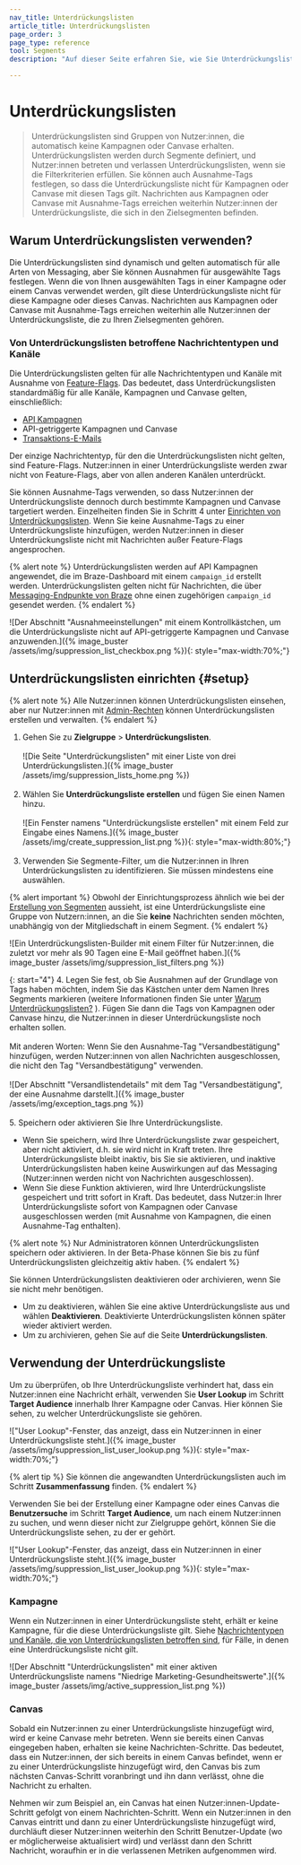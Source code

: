 ```yaml
---
nav_title: Unterdrückungslisten
article_title: Unterdrückungslisten
page_order: 3
page_type: reference
tool: Segments
description: "Auf dieser Seite erfahren Sie, wie Sie Unterdrückungslisten verwenden, um festzulegen, welche Nutzer:innen Ihre Nachrichten nicht erhalten sollen."

---
```


# Unterdrückungslisten

> Unterdrückungslisten sind Gruppen von Nutzer:innen, die automatisch keine Kampagnen oder Canvase erhalten. Unterdrückungslisten werden durch Segmente definiert, und Nutzer:innen betreten und verlassen Unterdrückungslisten, wenn sie die Filterkriterien erfüllen. Sie können auch Ausnahme-Tags festlegen, so dass die Unterdrückungsliste nicht für Kampagnen oder Canvase mit diesen Tags gilt. Nachrichten aus Kampagnen oder Canvase mit Ausnahme-Tags erreichen weiterhin Nutzer:innen der Unterdrückungsliste, die sich in den Zielsegmenten befinden.

## Warum Unterdrückungslisten verwenden?

Die Unterdrückungslisten sind dynamisch und gelten automatisch für alle Arten von Messaging, aber Sie können Ausnahmen für ausgewählte Tags festlegen. Wenn die von Ihnen ausgewählten Tags in einer Kampagne oder einem Canvas verwendet werden, gilt diese Unterdrückungsliste nicht für diese Kampagne oder dieses Canvas. Nachrichten aus Kampagnen oder Canvase mit Ausnahme-Tags erreichen weiterhin alle Nutzer:innen der Unterdrückungsliste, die zu Ihren Zielsegmenten gehören.

### Von Unterdrückungslisten betroffene Nachrichtentypen und Kanäle

Die Unterdrückungslisten gelten für alle Nachrichtentypen und Kanäle mit Ausnahme von [Feature-Flags]({{site.baseurl}}/user_guide/engagement_tools/canvas/canvas_components/feature_flags/). Das bedeutet, dass Unterdrückungslisten standardmäßig für alle Kanäle, Kampagnen und Canvase gelten, einschließlich:
- [API Kampagnen]({{site.baseurl}}/api/api_campaigns/)
- API-getriggerte Kampagnen und Canvase
- [Transaktions-E-Mails]({{site.baseurl}}/user_guide/message_building_by_channel/email/transactional_message_api_campaign/)

Der einzige Nachrichtentyp, für den die Unterdrückungslisten nicht gelten, sind Feature-Flags. Nutzer:innen in einer Unterdrückungsliste werden zwar nicht von Feature-Flags, aber von allen anderen Kanälen unterdrückt. 

Sie können Ausnahme-Tags verwenden, so dass Nutzer:innen der Unterdrückungsliste dennoch durch bestimmte Kampagnen und Canvase targetiert werden. Einzelheiten finden Sie in Schritt 4 unter [Einrichten von Unterdrückungslisten](#setup). Wenn Sie keine Ausnahme-Tags zu einer Unterdrückungsliste hinzufügen, werden Nutzer:innen in dieser Unterdrückungsliste nicht mit Nachrichten außer Feature-Flags angesprochen. 

{% alert note %}
Unterdrückungslisten werden auf API Kampagnen angewendet, die im Braze-Dashboard mit einem `campaign_id` erstellt werden. Unterdrückungslisten gelten nicht für Nachrichten, die über [Messaging-Endpunkte von Braze]({{site.baseurl}}/api/endpoints/messaging/) ohne einen zugehörigen `campaign_id` gesendet werden.
{% endalert %}

\![Der Abschnitt "Ausnahmeeinstellungen" mit einem Kontrollkästchen, um die Unterdrückungsliste nicht auf API-getriggerte Kampagnen und Canvase anzuwenden.]({% image_buster /assets/img/suppression_list_checkbox.png %}){: style="max-width:70%;"}

## Unterdrückungslisten einrichten {#setup}

{% alert note %}
Alle Nutzer:innen können Unterdrückungslisten einsehen, aber nur Nutzer:innen mit [Admin-Rechten]({{site.baseurl}}/user_guide/administrative/app_settings/manage_your_braze_users/user_permissions/?tab=admin#list-of-permissions) können Unterdrückungslisten erstellen und verwalten.
{% endalert %}

1. Gehen Sie zu **Zielgruppe** > **Unterdrückungslisten**.<br><br>\![Die Seite "Unterdrückungslisten" mit einer Liste von drei Unterdrückungslisten.]({% image_buster /assets/img/suppression_lists_home.png %})<br><br>
2. Wählen Sie **Unterdrückungsliste erstellen** und fügen Sie einen Namen hinzu.<br><br>\![Ein Fenster namens "Unterdrückungsliste erstellen" mit einem Feld zur Eingabe eines Namens.]({% image_buster /assets/img/create_suppression_list.png %}){: style="max-width:80%;"}<br><br>
3. Verwenden Sie Segmente-Filter, um die Nutzer:innen in Ihren Unterdrückungslisten zu identifizieren. Sie müssen mindestens eine auswählen.

{% alert important %}
Obwohl der Einrichtungsprozess ähnlich wie bei der [Erstellung von Segmenten]({{site.baseurl}}/user_guide/engagement_tools/segments/creating_a_segment/) aussieht, ist eine Unterdrückungsliste eine Gruppe von Nutzern:innen, an die Sie **keine** Nachrichten senden möchten, unabhängig von der Mitgliedschaft in einem Segment.
{% endalert %}

\![Ein Unterdrückungslisten-Builder mit einem Filter für Nutzer:innen, die zuletzt vor mehr als 90 Tagen eine E-Mail geöffnet haben.]({% image_buster /assets/img/suppression_list_filters.png %})

{: start="4"}
4\. Legen Sie fest, ob Sie Ausnahmen auf der Grundlage von Tags haben möchten, indem Sie das Kästchen unter dem Namen Ihres Segments markieren (weitere Informationen finden Sie unter [Warum Unterdrückungslisten?](#why-use-suppression-lists) ). Fügen Sie dann die Tags von Kampagnen oder Canvase hinzu, die Nutzer:innen in dieser Unterdrückungsliste noch erhalten sollen. <br><br>Mit anderen Worten: Wenn Sie den Ausnahme-Tag "Versandbestätigung" hinzufügen, werden Nutzer:innen von allen Nachrichten ausgeschlossen, die nicht den Tag "Versandbestätigung" verwenden.<br><br>\![Der Abschnitt "Versandlistendetails" mit dem Tag "Versandbestätigung", der eine Ausnahme darstellt.]({% image_buster /assets/img/exception_tags.png %})<br><br>
5\. Speichern oder aktivieren Sie Ihre Unterdrückungsliste.
- Wenn Sie speichern, wird Ihre Unterdrückungsliste zwar gespeichert, aber nicht aktiviert, d.h. sie wird nicht in Kraft treten. Ihre Unterdrückungsliste bleibt inaktiv, bis Sie sie aktivieren, und inaktive Unterdrückungslisten haben keine Auswirkungen auf das Messaging (Nutzer:innen werden nicht von Nachrichten ausgeschlossen).
- Wenn Sie diese Funktion aktivieren, wird Ihre Unterdrückungsliste gespeichert und tritt sofort in Kraft. Das bedeutet, dass Nutzer:in Ihrer Unterdrückungsliste sofort von Kampagnen oder Canvase ausgeschlossen werden (mit Ausnahme von Kampagnen, die einen Ausnahme-Tag enthalten).

{% alert note %}
Nur Administratoren können Unterdrückungslisten speichern oder aktivieren. In der Beta-Phase können Sie bis zu fünf Unterdrückungslisten gleichzeitig aktiv haben.
{% endalert %}

Sie können Unterdrückungslisten deaktivieren oder archivieren, wenn Sie sie nicht mehr benötigen. 
- Um zu deaktivieren, wählen Sie eine aktive Unterdrückungsliste aus und wählen **Deaktivieren**. Deaktivierte Unterdrückungslisten können später wieder aktiviert werden.
- Um zu archivieren, gehen Sie auf die Seite **Unterdrückungslisten**.

## Verwendung der Unterdrückungsliste

Um zu überprüfen, ob Ihre Unterdrückungsliste verhindert hat, dass ein Nutzer:innen eine Nachricht erhält, verwenden Sie **User Lookup** im Schritt **Target Audience** innerhalb Ihrer Kampagne oder Canvas. Hier können Sie sehen, zu welcher Unterdrückungsliste sie gehören.

\!["User Lookup"-Fenster, das anzeigt, dass ein Nutzer:innen in einer Unterdrückungsliste steht.]({% image_buster /assets/img/suppression_list_user_lookup.png %}){: style="max-width:70%;"}

{% alert tip %}
Sie können die angewandten Unterdrückungslisten auch im Schritt **Zusammenfassung** finden.
{% endalert %}

Verwenden Sie bei der Erstellung einer Kampagne oder eines Canvas die **Benutzersuche** im Schritt **Target Audience**, um nach einem Nutzer:innen zu suchen, und wenn dieser nicht zur Zielgruppe gehört, können Sie die Unterdrückungsliste sehen, zu der er gehört. 

\!["User Lookup"-Fenster, das anzeigt, dass ein Nutzer:innen in einer Unterdrückungsliste steht.]({% image_buster /assets/img/suppression_list_user_lookup.png %}){: style="max-width:70%;"}

### Kampagne 

Wenn ein Nutzer:innen in einer Unterdrückungsliste steht, erhält er keine Kampagne, für die diese Unterdrückungsliste gilt. Siehe [Nachrichtentypen und Kanäle, die von Unterdrückungslisten betroffen sind](#message-types-and-channels-affected-by-suppression-lists), für Fälle, in denen eine Unterdrückungsliste nicht gilt.

\![Der Abschnitt "Unterdrückungslisten" mit einer aktiven Unterdrückungsliste namens "Niedrige Marketing-Gesundheitswerte".]({% image_buster /assets/img/active_suppression_list.png %})

### Canvas 

Sobald ein Nutzer:innen zu einer Unterdrückungsliste hinzugefügt wird, wird er keine Canvase mehr betreten. Wenn sie bereits einen Canvas eingegeben haben, erhalten sie keine Nachrichten-Schritte. Das bedeutet, dass ein Nutzer:innen, der sich bereits in einem Canvas befindet, wenn er zu einer Unterdrückungsliste hinzugefügt wird, den Canvas bis zum nächsten Canvas-Schritt voranbringt und ihn dann verlässt, ohne die Nachricht zu erhalten. 

Nehmen wir zum Beispiel an, ein Canvas hat einen Nutzer:innen-Update-Schritt gefolgt von einem Nachrichten-Schritt. Wenn ein Nutzer:innen in den Canvas eintritt und dann zu einer Unterdrückungsliste hinzugefügt wird, durchläuft dieser Nutzer:innen weiterhin den Schritt Benutzer-Update (wo er möglicherweise aktualisiert wird) und verlässt dann den Schritt Nachricht, woraufhin er in die verlassenen Metriken aufgenommen wird.
